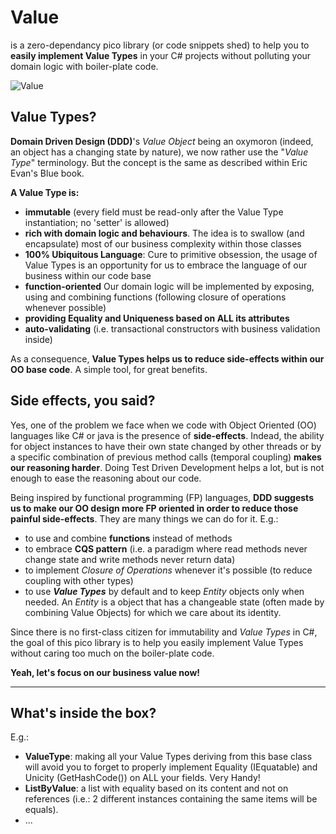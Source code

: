 # Value

is a zero-dependancy pico library (or code snippets shed) to help you to __easily implement Value Types__ in your C# projects without polluting your domain logic with boiler-plate code.

![Value](https://github.com/tpierrain/Value/blob/master/Value-small.jpg?raw=true)

## Value Types?
__Domain Driven Design (DDD)__'s *Value Object* being an oxymoron (indeed, an object has a changing state by nature), we now rather use the "*Value Type*" terminology. But the concept is the same as described within Eric Evan's Blue book.

__A Value Type is:__
 - __immutable__ (every field must be read-only after the Value Type instantiation; no 'setter' is allowed)
 - __rich with domain logic and behaviours__. The idea is to swallow (and encapsulate) most of our business complexity within those classes
 - __100% Ubiquitous Language__: Cure to primitive obsession, the usage of Value Types is an opportunity for us to embrace the language of our business within our code base
 - __function-oriented__ Our domain logic will be implemented by exposing, using and combining functions (following closure of operations whenever possible)
 - __providing Equality and Uniqueness based on ALL its attributes__
 - __auto-validating__ (i.e. transactional constructors with business validation inside)

As a consequence, __Value Types helps us to reduce side-effects within our OO base code__. A simple tool, for great benefits.

## Side effects, you said?

Yes, one of the problem we face when we code with Object Oriented (OO) languages like C# or java is the presence of __side-effects__. Indead, the ability for object instances to have their own state changed by other threads or by a specific combination of previous method calls (temporal coupling) __makes our reasoning harder__. Doing Test Driven Development helps a lot, but is not enough to ease the reasoning about our code.

Being inspired by functional programming (FP) languages, __DDD suggests us to make our OO design more FP oriented in order to reduce those painful side-effects__. They are many things we can do for it. E.g.: 
 - to use and combine __functions__ instead of methods
 - to embrace __CQS pattern__ (i.e. a paradigm where read methods never change state and write methods never return data)
 - to implement *Closure of Operations* whenever it's possible (to reduce coupling with other types)
 - to use __*Value Types*__ by default and to keep *Entity* objects only when needed. An *Entity* is a object that has a changeable state (often made by combining Value Objects) for which we care about its identity.

Since there is no first-class citizen for immutability and *Value Types* in C#, the goal of this pico library is to help you easily implement Value Types without caring too much on the boiler-plate code. 

__Yeah, let's focus on our business value now!__

--- 

## What's inside the box?

E.g.: 

 - __ValueType<T>__: making all your Value Types deriving from this base class will avoid you to forget to properly implement Equality (IEquatable) and Unicity (GetHashCode()) on ALL your fields. Very Handy!
 - __ListByValue<T>__: a list with equality based on its content and not on references (i.e.: 2 different instances containing the same items will be equals).
 - ...

 
 
